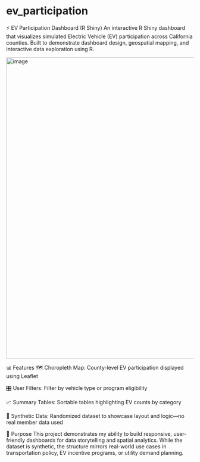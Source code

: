 # ev_participation
⚡ EV Participation Dashboard (R Shiny)
An interactive R Shiny dashboard that visualizes simulated Electric Vehicle (EV) participation across California counties. Built to demonstrate dashboard design, geospatial mapping, and interactive data exploration using R.

<img width="1112" height="810" alt="image" src="https://github.com/user-attachments/assets/cfe56991-66a3-4546-83f3-e53bf8fa4a21" />


📊 Features
🗺️ Choropleth Map: County-level EV participation displayed using Leaflet

🎛️ User Filters: Filter by vehicle type or program eligibility

📈 Summary Tables: Sortable tables highlighting EV counts by category

🧪 Synthetic Data: Randomized dataset to showcase layout and logic—no real member data used

🎯 Purpose
This project demonstrates my ability to build responsive, user-friendly dashboards for data storytelling and spatial analytics. While the dataset is synthetic, the structure mirrors real-world use cases in transportation policy, EV incentive programs, or utility demand planning.
